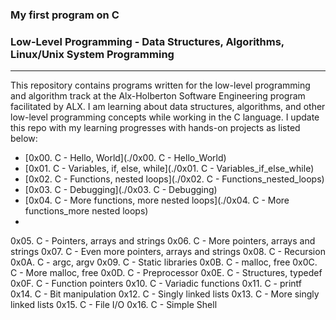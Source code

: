 ### **My first program on C**
### **Low-Level Programming - Data Structures, Algorithms, Linux/Unix System Programming**
---
This repository contains programs written for the low-level programming and algorithm track at the Alx-Holberton Software Engineering program facilitated by ALX. I am learning about data structures, algorithms, and other low-level programming concepts while working in the C language. I update this repo with my learning progresses with hands-on projects as listed below:

* [0x00. C - Hello, World](./0x00. C - Hello_World)
* [0x01. C - Variables, if, else, while](./0x01. C - Variables_if_else_while)
* [0x02. C - Functions, nested loops](./0x02. C - Functions_nested_loops)
* [0x03. C - Debugging](./0x03. C - Debugging)
* [0x04. C - More functions, more nested loops](./0x04. C - More functions_more nested loops)
* 

0x05. C - Pointers, arrays and strings
0x06. C - More pointers, arrays and strings
0x07. C - Even more pointers, arrays and strings
0x08. C - Recursion
0x0A. C - argc, argv
0x09. C - Static libraries
0x0B. C - malloc, free
0x0C. C - More malloc, free 
0x0D. C - Preprocessor
0x0E. C - Structures, typedef
0x0F. C - Function pointers
0x10. C - Variadic functions
0x11. C - printf
0x14. C - Bit manipulation
0x12. C - Singly linked lists
0x13. C - More singly linked lists
0x15. C - File I/O
0x16. C - Simple Shell




